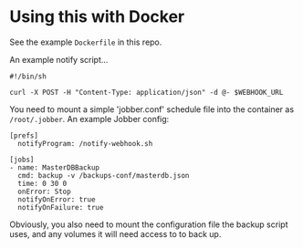 # Using this with Docker

See the example `Dockerfile` in this repo.

An example notify script...

```
#!/bin/sh

curl -X POST -H "Content-Type: application/json" -d @- $WEBHOOK_URL
```

You need to mount a simple 'jobber.conf' schedule file into the container as `/root/.jobber`. An example Jobber config:

```
[prefs]
  notifyProgram: /notify-webhook.sh

[jobs]
- name: MasterDBBackup
  cmd: backup -v /backups-conf/masterdb.json
  time: 0 30 0
  onError: Stop
  notifyOnError: true
  notifyOnFailure: true

```

Obviously, you also need to mount the configuration file the backup script uses, and any volumes it will need access to to back up.

